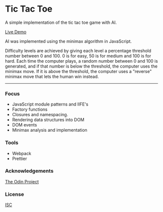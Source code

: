 # Tic Tac Toe
A simple implementation of the tic tac toe game with AI.

[Live Demo](https://jonro2955.github.io/odin_javascript_2_tictactoe/)

AI was implemented using the minimax algorithm in JavaScript. 

Difficulty levels are achieved by giving each level a percentage threshold number between 0 and 100. 0 is for easy, 50 is for medium and 100 is for hard. Each time the computer plays, a random number between 0 and 100 is generated, and if that number is below the threshold, the computer uses the minimax move. If it is above the threshold, the computer uses a "reverse" minimax move that lets the human win instead.  

<hr/>


### Focus  
- JavaScript module patterns and IIFE's 
- Factory functions
- Closures and namespacing.
- Rendering data structures into DOM
- DOM events
- Minimax analysis and implementation

### Tools 
- Webpack
- Prettier
 
### Acknowledgements

[The Odin Project](https://www.theodinproject.com/)

### License

[ISC](https://opensource.org/licenses/ISC)
